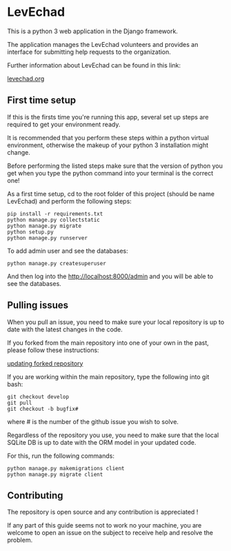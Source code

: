 LevEchad
===========

This is a python 3 web application in the Django framework. 

The application manages the  LevEchad volunteers and provides an interface for submitting help requests to the organization. 

Further information about LevEchad can be found in this link:

[levechad.org](http://levechad.org)

First time setup
-----------

If this is the firsts time you're running this app, several set up steps are required to get your environment ready.

It is recommended that you perform these steps within a python virtual environment, otherwise the makeup of your python 3 installation might change.

Before performing the listed steps make sure that the version of python you get when you type the python command into your terminal is the correct one!


As a first time setup, cd to the root folder of this project (should be name LevEchad) and perform the following steps:

	pip install -r requirements.txt
	python manage.py collectstatic
	python manage.py migrate
	python setup.py
	python manage.py runserver

To add admin user and see the databases:

    python manage.py createsuperuser

And then log into the <http://localhost:8000/admin> and you will be able to see the databases.

Pulling issues
-----------
When you pull an issue, you need to make sure your local repository is up to date with the latest changes in the code.

If you forked from the main repository into one of your own in the past, please follow these instructions:

[updating forked repository](https://medium.com/@topspinj/how-to-git-rebase-into-a-forked-repo-c9f05e821c8a)

If you are working within the main repository, type the following into git bash:

	git checkout develop
	git pull
	git checkout -b bugfix#

where # is the number of the github issue you wish to solve. 


Regardless of the repository you use, you need to make sure that the local SQLite DB is up to date with the ORM model in your updated code.

For this, run the following commands:

    python manage.py makemigrations client
    python manage.py migrate client
	

Contributing
------------
The repository is open source and any contribution is appreciated !

If  any part of this guide seems not to work no your machine, you are welcome to open an issue on the subject to receive help and resolve the problem.
